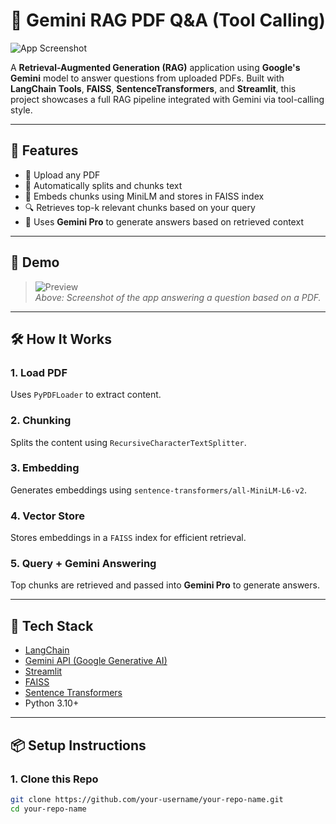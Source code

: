 # 🤖 Gemini RAG PDF Q&A (Tool Calling)

![App Screenshot](assets/demo.png)

A **Retrieval-Augmented Generation (RAG)** application using **Google's Gemini** model to answer questions from uploaded PDFs. Built with **LangChain Tools**, **FAISS**, **SentenceTransformers**, and **Streamlit**, this project showcases a full RAG pipeline integrated with Gemini via tool-calling style.

---

## 🚀 Features

- 📄 Upload any PDF
- 🧩 Automatically splits and chunks text
- 🧠 Embeds chunks using MiniLM and stores in FAISS index
- 🔍 Retrieves top-k relevant chunks based on your query
- 💬 Uses **Gemini Pro** to generate answers based on retrieved context

---

## 📸 Demo

> ![Preview](assets/demo.png)  
> *Above: Screenshot of the app answering a question based on a PDF.*

---

## 🛠️ How It Works

### 1. **Load PDF**
Uses `PyPDFLoader` to extract content.

### 2. **Chunking**
Splits the content using `RecursiveCharacterTextSplitter`.

### 3. **Embedding**
Generates embeddings using `sentence-transformers/all-MiniLM-L6-v2`.

### 4. **Vector Store**
Stores embeddings in a `FAISS` index for efficient retrieval.

### 5. **Query + Gemini Answering**
Top chunks are retrieved and passed into **Gemini Pro** to generate answers.

---

## 🔧 Tech Stack

- [LangChain](https://www.langchain.com/)
- [Gemini API (Google Generative AI)](https://ai.google.dev/)
- [Streamlit](https://streamlit.io/)
- [FAISS](https://github.com/facebookresearch/faiss)
- [Sentence Transformers](https://www.sbert.net/)
- Python 3.10+

---

## 📦 Setup Instructions

### 1. Clone this Repo

```bash
git clone https://github.com/your-username/your-repo-name.git
cd your-repo-name
